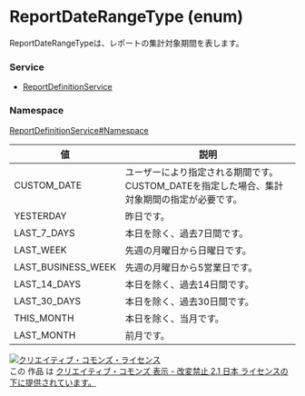 # ReportDateRangeType (enum)
ReportDateRangeTypeは、レポートの集計対象期間を表します。
### Service
+ [ReportDefinitionService](../../services/ReportDefinitionService.md)

### Namespace
[ReportDefinitionService#Namespace](../../services/ReportDefinitionService.md#namespace)

| 値 | 説明 | 
|---|---|
| CUSTOM_DATE| ユーザーにより指定される期間です。CUSTOM_DATEを指定した場合、集計対象期間の指定が必要です。 |
| YESTERDAY| 昨日です。 |
| LAST_7_DAYS| 本日を除く、過去7日間です。 |
| LAST_WEEK| 先週の月曜日から日曜日です。 |
| LAST_BUSINESS_WEEK| 先週の月曜日から5営業日です。 |
| LAST_14_DAYS| 本日を除く、過去14日間です。 |
| LAST_30_DAYS| 本日を除く、過去30日間です。 |
| THIS_MONTH| 本日を除く、当月です。 |
| LAST_MONTH| 前月です。 |

<a rel="license" href="http://creativecommons.org/licenses/by-nd/2.1/jp/"><img alt="クリエイティブ・コモンズ・ライセンス" style="border-width:0" src="https://i.creativecommons.org/l/by-nd/2.1/jp/88x31.png" /></a><br />この 作品 は <a rel="license" href="http://creativecommons.org/licenses/by-nd/2.1/jp/">クリエイティブ・コモンズ 表示 - 改変禁止 2.1 日本 ライセンスの下に提供されています。</a>
